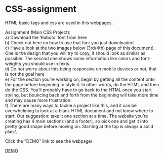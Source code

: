 # CSS-assignment
HTML basic tags and css are used in this webpages.


Assignment (Main CSS Project):\
a) Download the ‘Roboto’ font from here\
b) Check out here on how to use that font you just downloaded\
c) Have a look at the two images below (3rd/4th) page of this document). One is the design
that you will try to copy, it should look as similar as possible. The second one shows
some information like colors and font-weights you should use in texts.\
d) Do not worry about this being responsive on mobile devices or not, that is not the goal
here\
e) For the section you’re working on, begin by getting all the content onto the page before
beginning to style it. In other words, do the HTML and then do the CSS. You’ll probably have to go back to the HTML once you start styling, but bouncing back and forth from the beginning will take more time and may cause more frustration.\
f) There are many ways to tackle a project like this, and it can be overwhelming to look at a blank HTML document and not know where to start. Our suggestion: take it one section at a time. The website you’re creating has 4 main sections (and a footer), so pick one and get it into pretty good shape before moving on. Starting at the top is always a solid plan.\

Click the "DEMO" link to see the webpage\

[DEMO](https://cpoonkodi.github.io/HTML-assignment/)
